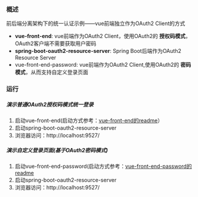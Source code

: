 ### 概述
前后端分离架构下的统一认证示例——vue前端独立作为OAuth2 Client的方式

* **vue-front-end**: vue前端作为OAuth2 Client，使用OAuth2的 **授权码模式**，OAuth2客户端不需要获取用户密码
* **spring-boot-oauth2-resource-server**: Spring Boot后端作为OAuth2 Resource Server
* vue-front-end-password: vue前端作为OAuth2 Client,使用OAuth2的 **密码模式**，从而支持自定义登录页面

### 运行
##### 演示普通OAuth2授权码模式统一登录
1. 启动vue-front-end(启动方式参考：[vue-front-end的readme](vue-front-end/README.md)）
2. 启动spring-boot-oauth2-resource-server
3. 浏览器访问：http://localhost:9527/

##### 演示自定义登录页面(基于OAuth2密码模式)
1. 启动vue-front-end-password(启动方式参考：[vue-front-end-password的readme](vue-front-end-password/README.md)
2. 启动spring-boot-oauth2-resource-server
3. 浏览器访问：http://localhost:9527/

